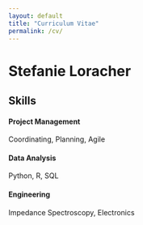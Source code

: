 ```yaml
---
layout: default
title: "Curriculum Vitae"
permalink: /cv/
---
```


# Stefanie Loracher

## Skills

<div class="skills-grid">
  <div class="skill-panel" data-aos="fade-up" data-aos-delay="100">
    <h4>Project Management</h4>
    <p>Coordinating, Planning, Agile</p>
  </div>
  <div class="skill-panel" data-aos="fade-up" data-aos-delay="200">
    <h4>Data Analysis </h4>
    <p>Python, R, SQL</p>
  </div>
  <div class="skill-panel" data-aos="fade-up" data-aos-delay="300">
    <h4>Engineering</h4>
    <p>Impedance Spectroscopy, Electronics</p>
  </div>
</div>
